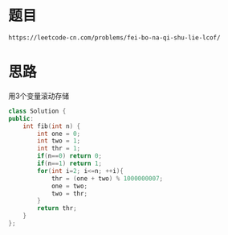# 题目
`https://leetcode-cn.com/problems/fei-bo-na-qi-shu-lie-lcof/`


# 思路
用3个变量滚动存储

```cpp
class Solution {
public:
    int fib(int n) {
        int one = 0;
        int two = 1;
        int thr = 1;
        if(n==0) return 0;
        if(n==1) return 1;
        for(int i=2; i<=n; ++i){
            thr = (one + two) % 1000000007;
            one = two;
            two = thr;
        }
        return thr;
    }
};
```